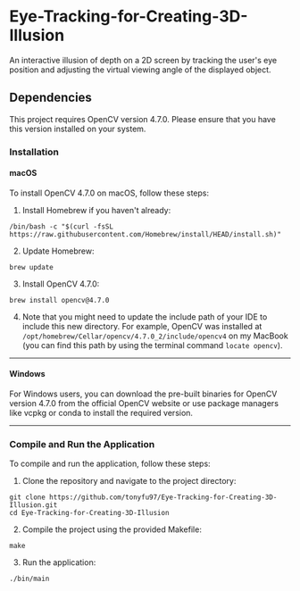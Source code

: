 # Eye-Tracking-for-Creating-3D-Illusion
An interactive illusion of depth on a 2D screen by tracking the user's eye position and adjusting the virtual viewing angle of the displayed object.

## Dependencies

This project requires OpenCV version 4.7.0. Please ensure that you have this version installed on your system.

### Installation

#### macOS

To install OpenCV 4.7.0 on macOS, follow these steps:

1. Install Homebrew if you haven't already:

```
/bin/bash -c "$(curl -fsSL https://raw.githubusercontent.com/Homebrew/install/HEAD/install.sh)"
```

2. Update Homebrew:

```
brew update
```

3. Install OpenCV 4.7.0:

```
brew install opencv@4.7.0
```

4. Note that you might need to update the include path of your IDE to include
this new directory. For example, OpenCV was installed at `/opt/homebrew/Cellar/opencv/4.7.0_2/include/opencv4` on my MacBook (you can find this path by using the terminal command `locate opencv`).

---

#### Windows

For Windows users, you can download the pre-built binaries for OpenCV version 4.7.0 from the official OpenCV website or use package managers like vcpkg or conda to install the required version.

---

### Compile and Run the Application

To compile and run the application, follow these steps:

1. Clone the repository and navigate to the project directory:

```
git clone https://github.com/tonyfu97/Eye-Tracking-for-Creating-3D-Illusion.git
cd Eye-Tracking-for-Creating-3D-Illusion
```

2. Compile the project using the provided Makefile:

```
make
```

3. Run the application:

```
./bin/main
```